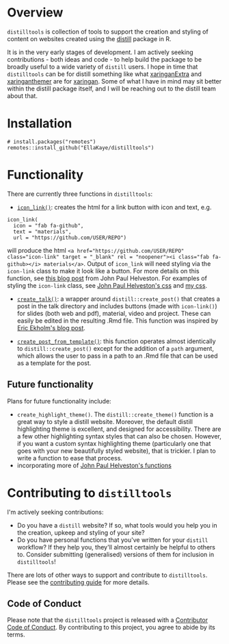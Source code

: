 # Overview

`distilltools` is collection of tools to support the creation and styling of content on websites created using the [distill](https://rstudio.github.io/distill/) package in R.

It is in the very early stages of development. I am actively seeking contributions - both ideas and code - to help build the package to be broadly useful to a wide variety of `distill` users. I hope in time that `distilltools` can be for distill something like what [xaringanExtra](https://pkg.garrickadenbuie.com/xaringanExtra/#/) and [xaringanthemer](https://pkg.garrickadenbuie.com/xaringanthemer/) are for [xaringan](https://github.com/yihui/xaringan). Some of what I have in mind may sit better within the distill package itself, and I will be reaching out to the distill team about that.

# Installation

```
# install.packages("remotes")
remotes::install_github("EllaKaye/distilltools")
```

# Functionality

There are currently three functions in `distilltools`:

- [`icon_link()`](https://ellakaye.github.io/distilltools/reference/make_icon.html): creates the html for a link button with icon and text, e.g.

```
icon_link(
  icon = "fab fa-github", 
  text = "materials", 
  url = "https://github.com/USER/REPO")
```
will produce the html `<a href="https://github.com/USER/REPO" class="icon-link" target = "_blank" rel = "noopener"><i class="fab fa-github></i> materials</a>`. Output of `icon_link` will need styling via the `icon-link` class to make it look like a button. For more details on this function, see [this blog post](https://www.jhelvy.com/posts/2021-03-25-customizing-distill-with-htmltools-and-css/#link-buttons-with-icons-text) from John Paul Helveston. For examples of styling the `icon-link` class, see [John Paul Helveston's css](https://github.com/jhelvy/jhelvy.com/blob/master/css/jhelvy.css) and [my css](https://github.com/EllaKaye/ellakaye-distill/blob/main/ek_theme.css).

- [`create_talk()`](https://ellakaye.github.io/distilltools/reference/create_talk.html): a wrapper around `distill::create_post()` that creates a post in the talk directory and includes buttons (made with `icon-link()`) for slides (both web and pdf), material, video and project. These can easily be edited in the resulting .Rmd file. This function was inspired by [Eric Ekholm's blog post](https://www.ericekholm.com/posts/2021-04-02-personalizing-the-distill-template/).

- [`create_post_from_template()`](https://ellakaye.github.io/distilltools/reference/create_post_from_template.html): this function operates almost identically to `distill::create_post()` except for the addition of a `path` argument, which allows the user to pass in a path to an .Rmd file that can be used as a template for the post. 

## Future functionality

Plans for future functionality include:

- `create_highlight_theme()`. The `distill::create_theme()` function is a great way to style a distill website. Moreover, the default distill highlighting theme is excellent, and designed for accessibility. There are a few other highlighting syntax styles that can also be chosen. However, if you want a custom syntax highlighting theme (particularly one that goes with your new beautifully styled website), that is trickier. I plan to write a function to ease that process.
- incorporating more of [John Paul Helveston's functions](https://github.com/jhelvy/jhelvy.com/blob/master/R/functions.R)

# Contributing to `distilltools` 

I'm actively seeking contributions:

- Do you have a `distill` website? If so, what tools would you help you in the creation, upkeep and styling of your site?
- Do you have personal functions that you've written for your `distill` workflow? If they help you, they'll almost certainly be helpful to others to. Consider submitting (generalised) versions of them for inclusion in `distilltools`!

There are lots of other ways to support and contribute to `distilltools`. Please see the [contributing guide](.github/CONTRIBUTING.md) for more details.

## Code of Conduct

Please note that the `distilltools` project is released with a [Contributor Code of Conduct](.github/CODE_OF_CONDUCT.md). By contributing to this project, you agree to abide by its terms.
